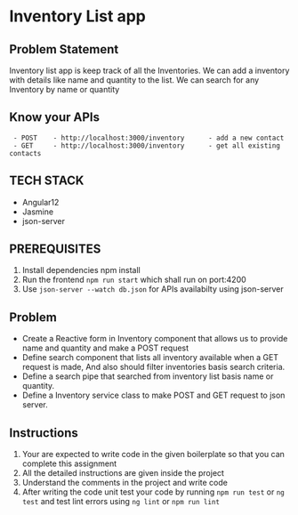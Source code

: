 # Inventory List app

## Problem Statement

Inventory list app is keep track of all the Inventories. We can add a inventory with details like name and quantity to the list. We can search for any Inventory by name or quantity

## Know your APIs
    
     - POST    - http://localhost:3000/inventory      - add a new contact
     - GET     - http://localhost:3000/inventory      - get all existing contacts 

## TECH STACK

- Angular12
- Jasmine
- json-server

## PREREQUISITES

  1. Install dependencies npm install
  2. Run the frontend `npm run start` which shall run on port:4200  
  3. Use `json-server --watch db.json` for APIs availabilty using json-server

## Problem
- Create a Reactive form in Inventory component that allows us to provide name and quantity and make a POST request
- Define search component that lists all inventory available when a GET request is made, And also should filter inventories basis search criteria.
- Define a search pipe that searched from inventory list basis name or quantity.
- Define a Inventory service class to make POST and GET request to json server.
## Instructions

1. Your are expected to write code in the given boilerplate so that you can complete this assignment
2. All the detailed instructions are given inside the project
3. Understand the comments in the project and write code
4. After writing the code unit test your code by running `npm run test` or `ng test` and test lint errors using `ng lint` or `npm run lint`
